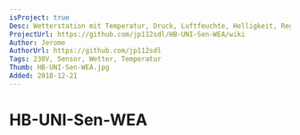 ```yaml
---
isProject: true
Desc: Wetterstation mit Temperatur, Druck, Luftfeuchte, Helligkeit, Regen, Wind uvm.
ProjectUrl: https://github.com/jp112sdl/HB-UNI-Sen-WEA/wiki
Author: Jerome
AuthorUrl: https://github.com/jp112sdl
Tags: 230V, Sensor, Wetter, Temperatur
Thumb: HB-UNI-Sen-WEA.jpg
Added: 2018-12-21
---
```


# HB-UNI-Sen-WEA